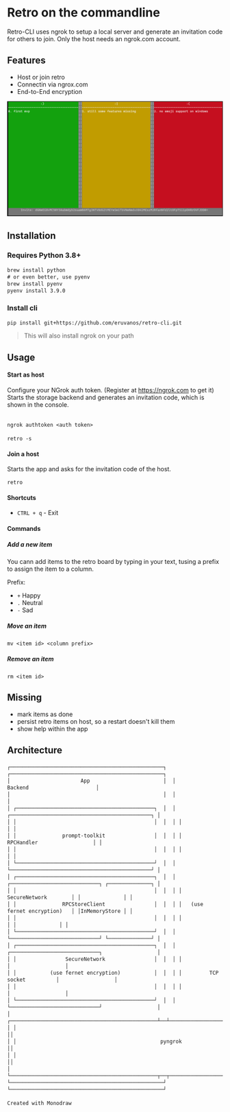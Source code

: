 # Retro on the commandline

Retro-CLI uses ngrok to setup a local server and generate an invitation code for others to join.
Only the host needs an ngrok.com account.

## Features

* Host or join retro
* Connectin via ngrox.com
* End-to-End encryption


![screenshot](screenshot.png)

## Installation

### Requires Python 3.8+

```
brew install python
# or even better, use pyenv
brew install pyenv
pyenv install 3.9.0
```


### Install cli

```
pip install git+https://github.com/eruvanos/retro-cli.git
```

> This will also install ngrok on your path

## Usage

#### Start as host

Configure your NGrok auth token. (Register at https://ngrok.com to get it)
Starts the storage backend and generates an invitation code, which is shown in the console.

```

ngrok authtoken <auth token>

retro -s
```

#### Join a host


Starts the app and asks for the invitation code of the host.

```
retro
```


#### Shortcuts

* `CTRL + q` - Exit

#### Commands

##### Add a new item

You cann add items to the retro board by typing in your text, tusing a prefix to assign the item to a column.

Prefix:
- `+` Happy
- `.` Neutral 
- `-` Sad

##### Move an item

`mv <item id> <column prefix>`

##### Remove an item

`rm <item id>`

## Missing

- mark items as done
- persist retro items on host, so a restart doesn't kill them
- show help within the app


## Architecture

```
┌──────────────────────────────────────────────────┐  ┌──────────────────────────────────────────────────┐
│                       App                        │  │                     Backend                      │
│                                                  │  │                                                  │
│ ┌─────────────────────────────────────────────┐  │  │ ┌──────────────────────────────────────────────┐ │
│ │                                             │  │  │ │                                              │ │
│ │               prompt-toolkit                │  │  │ │                  RPCHandler                  │ │
│ │                                             │  │  │ │                                              │ │
│ └─────────────────────────────────────────────┘  │  │ └──────────────────────────────────────────────┘ │
│ ┌─────────────────────────────────────────────┐  │  │ ┌─────────────────────────────┐ ┌──────────────┐ │
│ │                                             │  │  │ │        SecureNetwork        │ │              │ │
│ │               RPCStoreClient                │  │  │ │   (use fernet encryption)   │ │InMemoryStore │ │
│ │                                             │  │  │ │                             │ │              │ │
│ └─────────────────────────────────────────────┘  │  │ └─────────────────────────────┘ └──────────────┘ │
│ ┌─────────────────────────────────────────────┐  │  │ ┌─────────────────────────────┐                  │
│ │                SecureNetwork                │  │  │ │                             │                  │
│ │           (use fernet encryption)           │  │  │ │         TCP socket          │                  │
│ │                                             │  │  │ │                             │                  │
│ └─────────────────────────────────────────────┘  │  │ └─────────────────────────────┘                  │
│ ┌────────────────────────────────────────────────┴──┴─────────────────────────────────────────────────┐│
│ │                                                                                                     ││
│ │                                               pyngrok                                               ││
│ │                                                                                                     ││
│ └────────────────────────────────────────────────┬──┬─────────────────────────────────────────────────┘│
└──────────────────────────────────────────────────┘  └──────────────────────────────────────────────────┘

Created with Monodraw
```